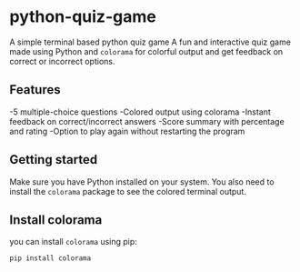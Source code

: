 # python-quiz-game
A simple terminal based python quiz game
A fun and interactive quiz game made using Python and `colorama` for colorful output and get feedback on correct or incorrect options.

## Features
-5 multiple-choice questions
-Colored output using colorama
-Instant feedback on correct/incorrect answers
-Score summary with percentage and rating
-Option to play again without restarting the program

## Getting started
Make sure you have Python installed on your system.
You also need to install the `colorama` package to see the colored terminal output.

## Install colorama
you can install `colorama` using pip:
```bash
pip install colorama
